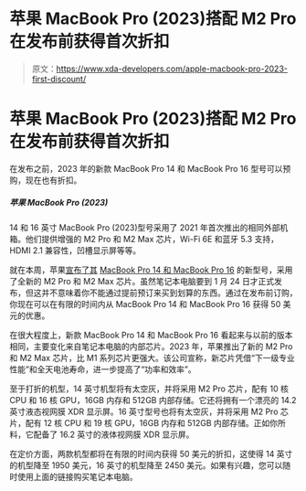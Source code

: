 # 苹果 MacBook Pro (2023)搭配 M2 Pro 在发布前获得首次折扣

> 原文：<https://www.xda-developers.com/apple-macbook-pro-2023-first-discount/>

# 苹果 MacBook Pro (2023)搭配 M2 Pro 在发布前获得首次折扣

在发布之前，2023 年的新款 MacBook Pro 14 和 MacBook Pro 16 型号可以预购，现在也有折扣。

##### 苹果 MacBook Pro (2023)

14 和 16 英寸 MacBook Pro (2023)型号采用了 2021 年首次推出的相同外部机箱。他们提供增强的 M2 Pro 和 M2 Max 芯片，Wi-Fi 6E 和蓝牙 5.3 支持，HDMI 2.1 兼容性，凹槽显示屏等等。

就在本周，苹果[宣布了其](https://www.xda-developers.com/macbook-pro-2023-launch/) [MacBook Pro 14 和 MacBook Pro 16](https://www.xda-developers.com/macbook-pro-2023/) 的新型号，采用了全新的 M2 Pro 和 M2 Max 芯片。虽然笔记本电脑要到 1 月 24 日才正式发布，但这并不意味着你不能通过提前预订来买到划算的东西。通过在发布前订购，你现在可以在有限的时间内从 MacBook Pro 14 和 MacBook Pro 16 获得 50 美元的优惠。

在很大程度上，新款 MacBook Pro 14 和 MacBook Pro 16 看起来与以前的版本相同，主要变化来自笔记本电脑的内部芯片。2023 年，苹果推出了新的 M2 Pro 和 M2 Max 芯片，比 M1 系列芯片更强大。该公司宣称，新芯片凭借“下一级专业性能”和全天电池寿命，进一步提高了“功率和效率”。

至于打折的机型，14 英寸机型将有太空灰，并将采用 M2 Pro 芯片，配有 10 核 CPU 和 16 核 GPU，16GB 内存和 512GB 内部存储。它还将拥有一个漂亮的 14.2 英寸液态视网膜 XDR 显示屏。16 英寸型号也将有太空灰，并将采用 M2 Pro 芯片，配有 12 核 CPU 和 19 核 GPU，16GB 内存和 512GB 内部存储。正如你所料，它配备了 16.2 英寸的液体视网膜 XDR 显示屏。

在定价方面，两款机型都将在有限的时间内获得 50 美元的折扣，这使得 14 英寸的机型降至 1950 美元，16 英寸的机型降至 2450 美元。如果有兴趣，您可以随时使用上面的链接购买笔记本电脑。